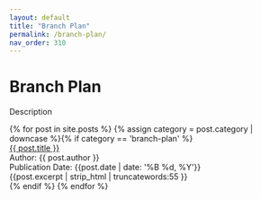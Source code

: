 ```yaml
---
layout: default
title: "Branch Plan"
permalink: /branch-plan/
nav_order: 310
---
```

<h1 class="category-title">Branch Plan</h1>

<p>Description</p>

<div class="article-container">
  {% for post in site.posts %}
    {% assign category = post.category | downcase %}{% if category == 'branch-plan' %}
      <div class="article-list">
        <div class="article-category"></div>
        <div class="article-summary">
          <a href="{{ post.url | prepend: site.baseurl }}">{{ post.title }}</a><br>
          <div class="author">Author: {{ post.author }}</div>
          <div class="publication-date">Publication Date: <time datetime="{{post.date | date: '%F'}}">{{post.date | date: '%B %d, %Y'}}</time></div>
          <div class="excerpt">{{post.excerpt | strip_html | truncatewords:55 }}</div>
        </div>
      </div>
    {% endif %}
  {% endfor %}
</div>
